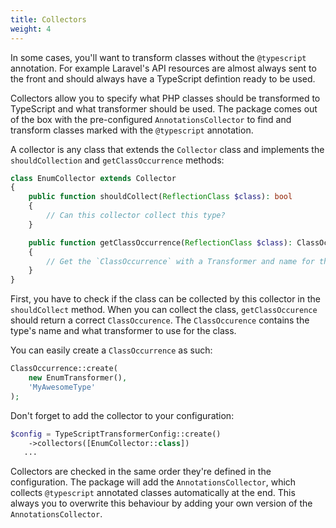 ```yaml
---
title: Collectors
weight: 4
---
```


In some cases, you'll want to transform classes without the `@typescript` annotation. For example Laravel's API resources are almost always sent to the front and should always have a TypeScript defintion ready to be used.

Collectors allow you to specify what PHP classes should be transformed to TypeScript and what transformer should be used. 
The package comes out of the box with the pre-configured `AnnotationsCollector` to find and transform classes marked with the `@typescript` annotation.

A collector is any class that extends the `Collector` class  and implements the `shouldCollection` and `getClassOccurrence` methods:

```php
class EnumCollector extends Collector
{
    public function shouldCollect(ReflectionClass $class): bool
    {
        // Can this collector collect this type?
    }

    public function getClassOccurrence(ReflectionClass $class): ClassOccurrence
    {
        // Get the `ClassOccurrence` with a Transformer and name for the type
    }
}
```

First, you have to check if the class can be collected by this collector in the `shouldCollect` method. When you can collect the class, `getClassOccurence` should return a correct `ClassOccurence`. The `ClassOccurence` contains the type's name and what transformer to use for the class.

You can easily create a `ClassOccurrence` as such:

```php
ClassOccurrence::create(
    new EnumTransformer(),
    'MyAwesomeType'
);
```

Don't forget to add the collector to your configuration:

```php
$config = TypeScriptTransformerConfig::create()
    ->collectors([EnumCollector::class])
   ...
```

Collectors are checked in the same order they're defined in the configuration. The package will add the `AnnotationsCollector`, which collects `@typescript` annotated classes automatically at the end. This always you to overwrite this behaviour by adding your own version of the `AnnotationsCollector`.
